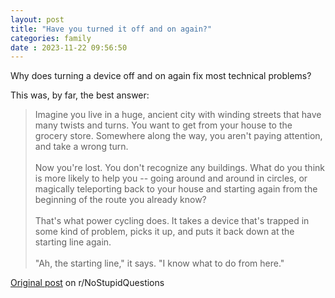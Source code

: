 ```yaml
---
layout: post
title: "Have you turned it off and on again?" 
categories: family
date : 2023-11-22 09:56:50
---
```


Why does turning a device off and on again fix most technical problems?

This was, by far, the best answer: 
> Imagine you live in a huge, ancient city with winding streets that have many twists and turns. You want to get from your house to the grocery store. Somewhere along the way, you aren't paying attention, and take a wrong turn.
> <br><br>
> Now you're lost. You don't recognize any buildings. What do you think is more likely to help you -- going around and around in circles, or magically teleporting back to your house and starting again from the beginning of the route you already know?
> <br><br>
> That's what power cycling does. It takes a device that's trapped in some kind of problem, picks it up, and puts it back down at the starting line again.
> <br><br>
> "Ah, the starting line," it says. "I know what to do from here."


[Original post](https://www.reddit.com/r/NoStupidQuestions/comments/sauaid/why_does_turning_a_device_off_and_on_again_fix/) on r/NoStupidQuestions